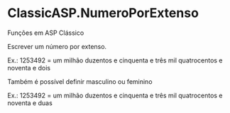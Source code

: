 # ClassicASP.NumeroPorExtenso
Funções em ASP Clássico

Escrever um número por extenso.

Ex.: 1253492 = um milhão duzentos e cinquenta e três mil quatrocentos e noventa e dois

Também é possível definir masculino ou feminino

Ex.: 1253492 = um milhão duzentos e cinquenta e três mil quatrocentos e noventa e duas


